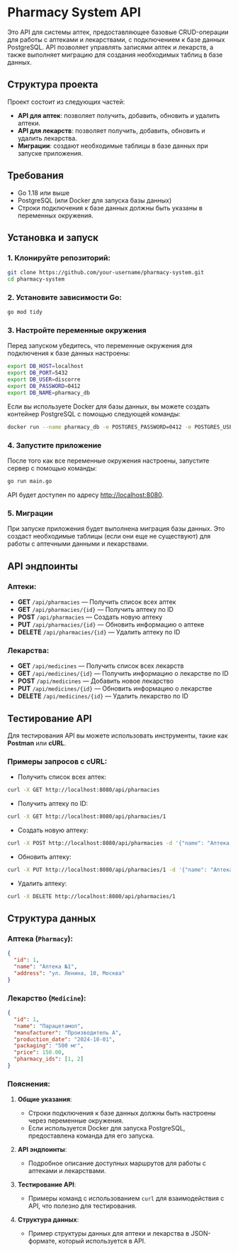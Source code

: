 # Pharmacy System API

Это API для системы аптек, предоставляющее базовые CRUD-операции для работы с аптеками и лекарствами, с подключением к базе данных PostgreSQL. API позволяет управлять записями аптек и лекарств, а также выполняет миграцию для создания необходимых таблиц в базе данных.

## Структура проекта

Проект состоит из следующих частей:
- **API для аптек**: позволяет получить, добавить, обновить и удалить аптеки.
- **API для лекарств**: позволяет получить, добавить, обновить и удалить лекарства.
- **Миграции**: создают необходимые таблицы в базе данных при запуске приложения.

## Требования

- Go 1.18 или выше
- PostgreSQL (или Docker для запуска базы данных)
- Строки подключения к базе данных должны быть указаны в переменных окружения.

## Установка и запуск

### 1. Клонируйте репозиторий:

```bash
git clone https://github.com/your-username/pharmacy-system.git
cd pharmacy-system
```

### 2. Установите зависимости Go:

```bash
go mod tidy
```

### 3. Настройте переменные окружения

Перед запуском убедитесь, что переменные окружения для подключения к базе данных настроены:

```bash
export DB_HOST=localhost
export DB_PORT=5432
export DB_USER=discorre
export DB_PASSWORD=0412
export DB_NAME=pharmacy_db
```

Если вы используете Docker для базы данных, вы можете создать контейнер PostgreSQL с помощью следующей команды:

```bash
docker run --name pharmacy_db -e POSTGRES_PASSWORD=0412 -e POSTGRES_USER=discorre -e POSTGRES_DB=pharmacy_db -p 5432:5432 -d postgres
```

### 4. Запустите приложение

После того как все переменные окружения настроены, запустите сервер с помощью команды:

```bash
go run main.go
```

API будет доступен по адресу [http://localhost:8080](http://localhost:8080).

### 5. Миграции

При запуске приложения будет выполнена миграция базы данных. Это создаст необходимые таблицы (если они еще не существуют) для работы с аптечными данными и лекарствами.

## API эндпоинты

### Аптеки:

- **GET** `/api/pharmacies` — Получить список всех аптек
- **GET** `/api/pharmacies/{id}` — Получить аптеку по ID
- **POST** `/api/pharmacies` — Создать новую аптеку
- **PUT** `/api/pharmacies/{id}` — Обновить информацию о аптеке
- **DELETE** `/api/pharmacies/{id}` — Удалить аптеку по ID

### Лекарства:

- **GET** `/api/medicines` — Получить список всех лекарств
- **GET** `/api/medicines/{id}` — Получить информацию о лекарстве по ID
- **POST** `/api/medicines` — Добавить новое лекарство
- **PUT** `/api/medicines/{id}` — Обновить информацию о лекарстве
- **DELETE** `/api/medicines/{id}` — Удалить лекарство по ID

## Тестирование API

Для тестирования API вы можете использовать инструменты, такие как **Postman** или **cURL**.

### Примеры запросов с cURL:

- Получить список всех аптек:

```bash
curl -X GET http://localhost:8080/api/pharmacies
```

- Получить аптеку по ID:

```bash
curl -X GET http://localhost:8080/api/pharmacies/1
```

- Создать новую аптеку:

```bash
curl -X POST http://localhost:8080/api/pharmacies -d '{"name": "Аптека №3", "address": "ул. Гагарина, 7"}' -H "Content-Type: application/json"
```

- Обновить аптеку:

```bash
curl -X PUT http://localhost:8080/api/pharmacies/1 -d '{"name": "Аптека №1 Обновленная", "address": "ул. Ленина, 10, Москва"}' -H "Content-Type: application/json"
```

- Удалить аптеку:

```bash
curl -X DELETE http://localhost:8080/api/pharmacies/1
```

## Структура данных

### Аптека (`Pharmacy`):
```json
{
  "id": 1,
  "name": "Аптека №1",
  "address": "ул. Ленина, 10, Москва"
}
```

### Лекарство (`Medicine`):
```json
{
  "id": 1,
  "name": "Парацетамол",
  "manufacturer": "Производитель A",
  "production_date": "2024-10-01",
  "packaging": "500 мг",
  "price": 150.00,
  "pharmacy_ids": [1, 2]
}
```

### Пояснения:
1. **Общие указания**:
   - Строки подключения к базе данных должны быть настроены через переменные окружения.
   - Если используется Docker для запуска PostgreSQL, предоставлена команда для его запуска.

2. **API эндпоинты**:
   - Подробное описание доступных маршрутов для работы с аптеками и лекарствами.

3. **Тестирование API**:
   - Примеры команд с использованием `curl` для взаимодействия с API, что полезно для тестирования.

4. **Структура данных**:
   - Пример структуры данных для аптеки и лекарства в JSON-формате, который используется в API.